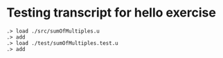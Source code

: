 # Testing transcript for hello exercise

```ucm
.> load ./src/sumOfMultiples.u
.> add
.> load ./test/sumOfMultiples.test.u
.> add
```
